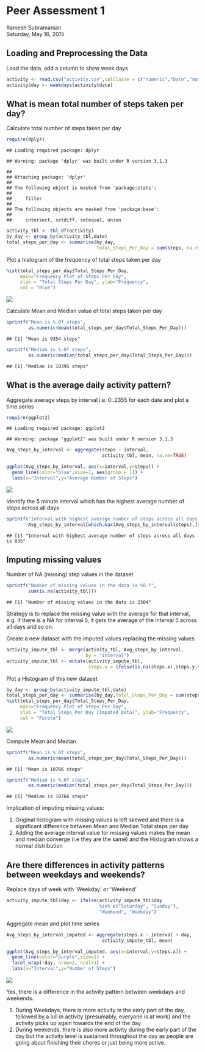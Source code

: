 # Peer Assessment 1
Ramesh Subramanian  
Saturday, May 16, 2015  
## Loading and Preprocessing the Data

Load the data, add a column to show week days


```r
activity <- read.csv("activity.csv",colClasse = c("numeric","Date","numeric"))
activity$day <- weekdays(activity$date)
```

## What is mean total number of steps taken per day?

Calculate total number of steps taken per day


```r
require(dplyr)
```

```
## Loading required package: dplyr
```

```
## Warning: package 'dplyr' was built under R version 3.1.3
```

```
## 
## Attaching package: 'dplyr'
## 
## The following object is masked from 'package:stats':
## 
##     filter
## 
## The following objects are masked from 'package:base':
## 
##     intersect, setdiff, setequal, union
```

```r
activity_tbl <- tbl_df(activity)
by_day <- group_by(activity_tbl,date)
total_steps_per_day <- summarise(by_day,
                                 Total_Steps_Per_Day = sum(steps, na.rm=TRUE))
```

Plot a histogram of the frequency of total steps taken per day


```r
hist(total_steps_per_day$Total_Steps_Per_Day, 
     main="Frequency Plot of Steps Per Day", 
     xlab = "Total Steps Per Day", ylab="Frequency",
     col = "Blue")
```

![](./PA1_template_files/figure-html/unnamed-chunk-3-1.png) 

Calculate Mean and Median value of total steps taken per day


```r
sprintf("Mean is %.0f steps", 
        as.numeric(mean(total_steps_per_day$Total_Steps_Per_Day)))
```

```
## [1] "Mean is 9354 steps"
```

```r
sprintf("Median is %.0f steps", 
        as.numeric(median(total_steps_per_day$Total_Steps_Per_Day)))
```

```
## [1] "Median is 10395 steps"
```

## What is the average daily activity pattern?

Aggregate average steps by interval i.e. 0..2355 for each date and plot a time series


```r
require(ggplot2)
```

```
## Loading required package: ggplot2
```

```
## Warning: package 'ggplot2' was built under R version 3.1.3
```

```r
Avg_steps_by_interval <- aggregate(steps ~ interval, 
                                   activity_tbl, mean, na.rm=TRUE)

ggplot(Avg_steps_by_interval, aes(x=interval,y=steps)) + 
  geom_line(color="blue",size=1, aes(group = 1)) +  
  labs(x="Interval",y="Average Number of Steps")
```

![](./PA1_template_files/figure-html/unnamed-chunk-5-1.png) 

Identify the 5 minute interval which has the highest average number of steps across all days


```r
sprintf("Interval with highest average number of steps across all days is %0.f",
        Avg_steps_by_interval[which.max(Avg_steps_by_interval$steps),]$interval)
```

```
## [1] "Interval with highest average number of steps across all days is 835"
```

## Imputing missing values

Number of NA (missing) step values in the dataset

```r
sprintf("Number of missing values in the data is %0.f", 
        sum(is.na(activity_tbl)))
```

```
## [1] "Number of missing values in the data is 2304"
```

Strategy is to replace the missing value with the average for that interval, e.g. if there is a NA for interval 5, it gets the average of the interval 5 across all days and so on.

Create a new dataset with the imputed values replacing the missing values


```r
activity_impute_tbl <- merge(activity_tbl, Avg_steps_by_interval, 
                             by = "interval")
activity_impute_tbl <- mutate(activity_impute_tbl,
                              steps.x = ifelse(is.na(steps.x),steps.y,steps.x))
```

Plot a Histogram of this new dataset 


```r
by_day <- group_by(activity_impute_tbl,date)
total_steps_per_day <- summarise(by_day,Total_Steps_Per_Day = sum(steps.x))
hist(total_steps_per_day$Total_Steps_Per_Day, 
     main="Frequency Plot of Steps Per Day", 
     xlab = "Total Steps Per Day (Imputed Data)", ylab="Frequency",
     col = "Purple")
```

![](./PA1_template_files/figure-html/unnamed-chunk-9-1.png) 

Compute Mean and Median


```r
sprintf("Mean is %.0f steps", 
        as.numeric(mean(total_steps_per_day$Total_Steps_Per_Day)))
```

```
## [1] "Mean is 10766 steps"
```

```r
sprintf("Median is %.0f steps", 
        as.numeric(median(total_steps_per_day$Total_Steps_Per_Day)))
```

```
## [1] "Median is 10766 steps"
```

Implication of imputing missing values:
1. Original histogram with missing values is left skewed and there is a significant difference between Mean and Median Total steps per day
2. Adding the average interval value for missing values makes the mean and median converge (i.e they are the same) and the Histogram shows a normal distribution

## Are there differences in activity patterns between weekdays and weekends?

Replace days of week with 'Weekday' or 'Weekend'


```r
activity_impute_tbl$day <- ifelse(activity_impute_tbl$day 
                                  %in% c("Saturday", "Sunday"),
                                  "Weekend", "Weekday")
```

Aggregate mean and plot time series 


```r
Avg_steps_by_interval_imputed <- aggregate(steps.x ~ interval + day, 
                                   activity_impute_tbl, mean)

ggplot(Avg_steps_by_interval_imputed, aes(x=interval,y=steps.x)) + 
  geom_line(color="purple",size=1) + 
  facet_wrap(~day, nrow=2, ncol=1) + 
  labs(x="Interval",y="Number of Steps") 
```

![](./PA1_template_files/figure-html/unnamed-chunk-12-1.png) 

Yes, there is a difference in the activity pattern between weekdays and weekends.
1. During Weekdays, there is more activity in the early part of the day, followed by a lull in activity (presumably, everyone is at work) and the activity picks up again towards the end of the day
2. During weekends, there is also more activity during the early part of the day but the activity level is sustained throughout the day as people are going about finishing their chores or just being more active.

